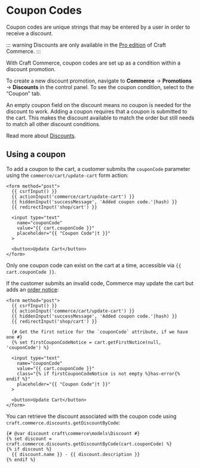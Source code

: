 # Coupon Codes

Coupon codes are unique strings that may be entered by a user in order to receive a discount.

::: warning
Discounts are only available in the [Pro edition](editions.md) of Craft Commerce.
:::

With Craft Commerce, coupon codes are set up as a condition within a discount promotion.

To create a new discount promotion, navigate to **Commerce** → **Promotions** → **Discounts** in the control panel. To see the coupon condition, select to the “Coupon” tab.

An empty coupon field on the discount means no coupon is needed for the discount to work. Adding a coupon requires that a coupon is submitted to the cart. This makes the discount available to match the order but still needs to match all other discount conditions.

Read more about [Discounts](discounts.md).

## Using a coupon

To add a coupon to the cart, a customer submits the `couponCode` parameter using the `commerce/cart/update-cart` form action:

```twig
<form method="post">
  {{ csrfInput() }}
  {{ actionInput('commerce/cart/update-cart') }}
  {{ hiddenInput('successMessage', 'Added coupon code.'|hash) }}
  {{ redirectInput('shop/cart') }}

  <input type="text"
    name="couponCode"
    value="{{ cart.couponCode }}"
    placeholder="{{ "Coupon Code"|t }}"
  >

  <button>Update Cart</button>
</form>
```

Only one coupon code can exist on the cart at a time, accessible via `{{ cart.couponCode }}`.

If the customer submits an invalid code, Commerce may update the cart but adds an [order notice](carts-orders.md#order-notices):

```twig{7-8,13}
<form method="post">
  {{ csrfInput() }}
  {{ actionInput('commerce/cart/update-cart') }}
  {{ hiddenInput('successMessage', 'Added coupon code.'|hash) }}
  {{ redirectInput('shop/cart') }}

  {# Get the first notice for the `couponCode` attribute, if we have one #}
  {% set firstCouponCodeNotice = cart.getFirstNotice(null, 'couponCode') %}

  <input type="text"
    name="couponCode"
    value="{{ cart.couponCode }}"
    class="{% if firstCouponCodeNotice is not empty %}has-error{% endif %}"
    placeholder="{{ "Coupon Code"|t }}"
  >

  <button>Update Cart</button>
</form>
```

You can retrieve the discount associated with the coupon code using `craft.commerce.discounts.getDiscountByCode`:

```twig
{# @var discount craft\commerce\models\Discount #}
{% set discount = craft.commerce.discounts.getDiscountByCode(cart.couponCode) %}
{% if discount %}
  {{ discount.name }} - {{ discount.description }}
{% endif %}
```
